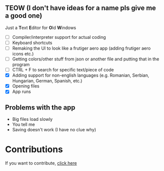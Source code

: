 ## TEOW (I don't have ideas for a name pls give me a good one)
Just a **T**ext **E**ditor for **O**ld **W**indows

- [ ] Compiler/interpreter support for actual coding
- [ ] Keyboard shortcuts
- [ ] Remaking the UI to look like a frutiger aero app (adding frutiger aero icons etc.)
- [ ] Getting colors/other stuff from json or another file and putting that in the program
- [ ] CTRL + F to search for specific text/piece of code
- [x] Adding support for non-english languages (e.g. Romanian, Serbian, Hungarian, German, Spanish, etc.)
- [x] Opening files
- [x] App runs

## Problems with the app
- Big files load slowly
- You tell me
- Saving doesn't work (I have no clue why)

# Contributions

If you want to contribute, [click here](./TEOW/contribute.md)
